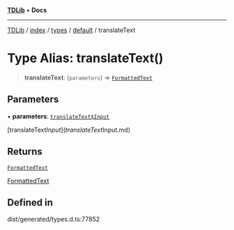 [**TDLib**](../../../../../../README.md) • **Docs**

***

[TDLib](../../../../../../modules.md) / [index](../../../../../README.md) / [types](../../../README.md) / [default](../README.md) / translateText

# Type Alias: translateText()

> **translateText**: (`parameters`) => [`FormattedText`](FormattedText.md)

## Parameters

• **parameters**: [`translateText$Input`](translateText$Input.md)

[translateText$Input](translateText$Input.md)

## Returns

[`FormattedText`](FormattedText.md)

[FormattedText](FormattedText.md)

## Defined in

dist/generated/types.d.ts:77852
